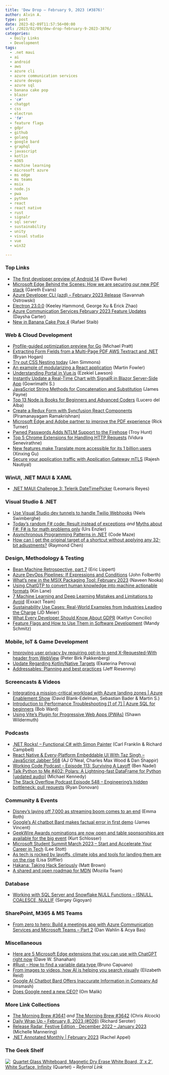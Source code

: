 ```yaml
---
title: 'Dew Drop – February 9, 2023 (#3876)'
author: Alvin A.
type: post
date: 2023-02-09T11:57:56+00:00
url: /2023/02/09/dew-drop-february-9-2023-3876/
categories:
  - Daily Links
  - Development
tags:
  - .net maui
  - ai
  - android
  - aws
  - azure cli
  - azure communication services
  - azure devops
  - azure sql
  - banana cake pop
  - blazor
  - 'c#'
  - chatgpt
  - css
  - electron
  - 'f#'
  - feature flags
  - gdpr
  - github
  - golang
  - google bard
  - graphql
  - javascript
  - kotlin
  - m365
  - machine learning
  - microsoft azure
  - ms edge
  - ms teams
  - msix
  - node.js
  - pwa
  - python
  - react
  - react native
  - rust
  - signalr
  - sql server
  - sustainability
  - unity
  - visual studio
  - vue
  - win32

---
```

### <a name="top"></a>Top Links

  * <a href="http://android-developers.googleblog.com/2023/02/first-developer-preview-android14.html" target="_blank" rel="noopener">The first developer preview of Android 14</a> (Dave Burke)
  * <a href="https://microsoftedge.github.io/edgevr/posts/How-we-are-securing-our-new-PDF-stack/" target="_blank" rel="noopener">Microsoft Edge Behind the Scenes: How we are securing our new PDF stack</a> (Gareth Evans)
  * <a href="https://devblogs.microsoft.com/azure-sdk/azure-developer-cli-azd-february-2023-release/" target="_blank" rel="noopener">Azure Developer CLI (azd) – February 2023 Release</a> (Savannah Ostrowski)
  * <a href="https://electronjs.org/blog/electron-23-0" target="_blank" rel="noopener">Electron 23.0.0</a> (Keeley Hammond, George Xu & Erick Zhao)
  * <a href="https://techcommunity.microsoft.com/t5/azure-communication-services/azure-communication-services-february-2023-feature-updates/ba-p/3737486" target="_blank" rel="noopener">Azure Communication Services February 2023 Feature Updates</a> (Daysha Carter)
  * <a href="https://chillicream.com/blog/2023/02/07/new-in-banana-cake-pop-4" target="_blank" rel="noopener">New in Banana Cake Pop 4</a> (Rafael Staib)



### <a name="web"></a>Web & Cloud Development

  * <a href="https://go.dev/blog/pgo-preview" target="_blank" rel="noopener">Profile-guided optimization preview for Go</a> (Michael Pratt)
  * <a href="https://nodogmablog.bryanhogan.net/2023/02/extracting-form-fields-from-a-multi-page-pdf-aws-textract-and-net/" target="_blank" rel="noopener">Extracting Form Fields from a Multi-Page PDF AWS Textract and .NET</a> (Bryan Hogan)
  * <a href="https://webkit.org/blog/13813/try-css-nesting-today-in-safari-technology-preview/" target="_blank" rel="noopener">Try out CSS Nesting today</a> (Jen Simmons)
  * <a href="https://martinfowler.com/articles/modularizing-react-apps.html#IntroductionOfThePaymentFeature" target="_blank" rel="noopener">An example of modularizing a React application</a> (Martin Fowler)
  * <a href="https://www.telerik.com/blogs/understanding-portal-vuejs" target="_blank" rel="noopener">Understanding Portal in Vue.js</a> (Ezekiel Lawson)
  * <a href="https://www.syncfusion.com/blogs/post/instantly-update-a-real-time-chart-with-signalr-in-blazor-server-side-app.aspx?utm_source=alvinashcraft&utm_medium=email&utm_campaign=alvinashcraft_blog_edmfeb23" target="_blank" rel="noopener">Instantly Update a Real-Time Chart with SignalR in Blazor Server-Side App</a> (Gowrimathi S.)
  * <a href="https://www.developer.com/languages/javascript/javascript-string-methods-for-concatenation-and-substitution/" target="_blank" rel="noopener">JavaScript String Methods for Concatenation and Substitution</a> (James Payne)
  * <a href="https://www.sitepoint.com/best-node-js-books/?utm_source=rss" target="_blank" rel="noopener">Top 13 Node.js Books for Beginners and Advanced Coders</a> (Lucero del Alba)
  * <a href="https://www.syncfusion.com/blogs/post/create-redux-form-with-syncfusion-react-components.aspx?utm_source=alvinashcraft&utm_medium=email&utm_campaign=alvinashcraft_blog_edmfeb23" target="_blank" rel="noopener">Create a Redux Form with Syncfusion React Components</a> (Piramanayagam Ramakrishnan)
  * <a href="https://techcommunity.microsoft.com/t5/microsoft-edge-insider/microsoft-edge-and-adobe-partner-to-improve-the-pdf-experience/ba-p/3733481" target="_blank" rel="noopener">Microsoft Edge and Adobe partner to improve the PDF experience</a> (Rick Turner)
  * <a href="https://www.troyhunt.com/pwned-passwords-adds-ntlm-support-to-the-firehose/" target="_blank" rel="noopener">Pwned Passwords Adds NTLM Support to the Firehose</a> (Troy Hunt)
  * <a href="https://www.syncfusion.com/blogs/post/top-5-chrome-extensions-for-handling-http-requests.aspx?utm_source=alvinashcraft&utm_medium=email&utm_campaign=alvinashcraft_blog_edmfeb23" target="_blank" rel="noopener">Top 5 Chrome Extensions for Handling HTTP Requests</a> (Vidura Senevirathne)
  * <a href="https://blog.google/products/translate/new-features-make-translate-more-accessible-for-its-1-billion-users/" target="_blank" rel="noopener">New features make Translate more accessible for its 1 billion users</a> (Xinxing Gu)
  * <a href="https://azure.microsoft.com/blog/secure-your-application-traffic-with-application-gateway-mtls/" target="_blank" rel="noopener">Secure your application traffic with Application Gateway mTLS</a> (Rajesh Nautiyal)



### <a name="silverlight"></a>WinUI, .NET MAUI & XAML

  * <a href="https://www.telerik.com/blogs/dotnet-maui-challenge-3-telerik-datetimepicker" target="_blank" rel="noopener">.NET MAUI Challenge 3: Telerik DateTimePicker</a> (Leomaris Reyes)



### <a name="dotnet"></a>Visual Studio & .NET

  * <a href="https://swimburger.net/blog/dotnet/use-visual-studio-dev-tunnels-to-handle-twilio-webhooks" target="_blank" rel="noopener">Use Visual Studio dev tunnels to handle Twilio Webhooks</a> (Niels Swimberghe)
  * <a href="https://www.planetgeek.ch/2023/02/08/todays-random-f-code-result-instead-of-exceptions/" target="_blank" rel="noopener">Today’s random F# code: Result instead of exceptions</a> _and_ <a href="https://www.planetgeek.ch/2023/02/08/myths-about-f-f-is-for-math-problems/" target="_blank" rel="noopener">Myths about F#: F# is for math problems only</a> (Urs Enzler)
  * <a href="https://code-maze.com/asynchronous-programming-patterns-dotnet/" target="_blank" rel="noopener">Asynchronous Programming Patterns in .NET</a> (Code Maze)
  * <a href="https://devblogs.microsoft.com/oldnewthing/20230208-00/?p=107807" target="_blank" rel="noopener">How can I get the original target of a shortcut without applying any 32-bit adjustments?</a> (Raymond Chen)



### <a name="design"></a>Design, Methodology & Testing

  * <a href="https://ericlippert.com/2023/02/08/bean-machine-retrospective-part-7/" target="_blank" rel="noopener">Bean Machine Retrospective, part 7</a> (Eric Lippert)
  * <a href="https://techcommunity.microsoft.com/t5/healthcare-and-life-sciences/azure-devops-pipelines-if-expressions-and-conditions/ba-p/3737159" target="_blank" rel="noopener">Azure DevOps Pipelines: If Expressions and Conditions</a> (John Folberth)
  * <a href="https://techcommunity.microsoft.com/t5/windows-it-pro-blog/what-s-new-in-the-msix-packaging-tool-february-2023/ba-p/3737177" target="_blank" rel="noopener">What’s new in the MSIX Packaging Tool: February 2023</a> (Naveen Nooka)
  * <a href="http://apievangelist.com/2023/02/08/using-chatgpt-to-digitize-knowledge/" target="_blank" rel="noopener">Using ChatGTP to convert human knowledge into machine actionable formats</a> (Kin Lane)
  * <a href="https://www.exxactcorp.com/blog/Deep-Learning/7-Common-Machine-Learning-and-Deep-Learning-Mistakes-and-Limitations-to-Avoid" target="_blank" rel="noopener">7 Machine Learning and Deep Learning Mistakes and Limitations to Avoid</a> (Exxact Team)
  * <a href="https://jdmeier.com/sustainability-use-cases/" target="_blank" rel="noopener">Sustainability Use Cases: Real-World Examples from Industries Leading the Charge</a> (JD Meier)
  * <a href="https://8thlight.com/insights/developers-guide-to-gdpr-and-eu-regulations" target="_blank" rel="noopener">What Every Developer Should Know About GDPR</a> (Kaitlyn Concilio)
  * <a href="https://stackify.com/feature-flags-and-how-to-use-them-in-software-development/" target="_blank" rel="noopener">Feature Flags and How to Use Them in Software Development</a> (Mandy Schmitz)



### <a name="mobile"></a>Mobile, IoT & Game Development

  * <a href="http://android-developers.googleblog.com/2023/02/improving-user-privacy-by-requiring-opt-in-to-send-x-requested-wih-header-from-webview.html" target="_blank" rel="noopener">Improving user privacy by requiring opt-in to send X-Requested-With header from WebView</a> (Peter Birk Pakkenberg)
  * <a href="https://blog.jetbrains.com/kotlin/2023/02/update-regarding-kotlin-native-targets/" target="_blank" rel="noopener">Update Regarding Kotlin/Native Targets</a> (Ekaterina Petrova)
  * <a href="https://blog.unity.com/technology/addressables-planning-and-best-practices" target="_blank" rel="noopener">Addressables: Planning and best practices</a> (Jeff Riesenmy)



### <a name="videos"></a>Screencasts & Videos

  * <a href="http://www.youtube.com/watch?v=WQVif9W3SQw" target="_blank" rel="noopener">Integrating a mission-critical workload with Azure landing zones | Azure Enablement Show</a> (David Blank-Edelman, Sebastian Bader & Martin S.)
  * <a href="http://www.youtube.com/watch?v=hwdhQn6ve5o" target="_blank" rel="noopener">Introduction to Performance Troubleshooting [1 of 7] | Azure SQL for beginners</a> (Bob Ward)
  * <a href="https://wildermuth.com/2023/02/09/vite-plugin-for-progressive-web-apps/" target="_blank" rel="noopener">Using Vite&#8217;s Plugin for Progressive Web Apps (PWAs)</a> (Shawn Wildermuth)



### <a name="podcasts"></a>Podcasts

  * <a href="https://www.spreaker.com/user/16677006/dotnetrocks-1832-functional-c-sharp" target="_blank" rel="noopener">.NET Rocks! &#8211; Functional C# with Simon Painter</a> (Carl Franklin & Richard Campbell)
  * <a href="https://topenddevs.com/podcasts/javascript-jabber/episodes/react-native-every-platform-embeddable-ui-with-taz-singh-jsj-568" target="_blank" rel="noopener">React Native & Every-Platform Embeddable UI With Taz Singh &#8211; JavaScript Jabber 568</a> (AJ O&#8217;Neal, Charles Max Wood & Dan Shappir)
  * <a href="https://www.bennadel.com/blog/4402-working-code-podcast-episode-113-surviving-a-layoff.htm" target="_blank" rel="noopener">Working Code Podcast &#8211; Episode 113: Surviving A Layoff</a> (Ben Nadel)
  * <a href="https://talkpython.fm/episodes/show/402/polars-a-lightning-fast-dataframe-for-python-updated-audio" target="_blank" rel="noopener">Talk Python to Me #402: Polars: A Lightning-fast DataFrame for Python [updated audio]</a> (Michael Kennedy)
  * <a href="https://stackoverflow.blog/2023/02/08/engineerings-hidden-bottleneck-pull-requests/" target="_blank" rel="noopener">The Stack Overflow Podcast Episode 548 &#8211; Engineering’s hidden bottleneck: pull requests</a> (Ryan Donovan)



### <a name="events"></a>Community & Events

  * <a href="https://www.theverge.com/2023/2/8/23590901/disney-layoffs-earnings-streaming-bob-iger" target="_blank" rel="noopener">Disney’s laying off 7,000 as streaming boom comes to an end</a> (Emma Roth)
  * <a href="https://www.theverge.com/2023/2/8/23590864/google-ai-chatbot-bard-mistake-error-exoplanet-demo" target="_blank" rel="noopener">Google’s AI chatbot Bard makes factual error in first demo</a> (James Vincent)
  * <a href="https://www.geekwire.com/2023/geekwire-awards-nominations-are-now-open-and-table-sponsorships-are-available-for-the-big-event/" target="_blank" rel="noopener">GeekWire Awards nominations are now open and table sponsorships are available for the big event</a> (Kurt Schlosser)
  * <a href="https://techcommunity.microsoft.com/t5/educator-developer-blog/microsoft-student-summit-march-2023-start-and-accelerate-your/ba-p/3736969" target="_blank" rel="noopener">Microsoft Student Summit March 2023 &#8211; Start and Accelerate Your Career in Tech</a> (Lee Stott)
  * <a href="https://www.geekwire.com/2023/as-tech-is-rocked-by-layoffs-climate-jobs-and-tools-for-landing-them-are-on-the-rise/" target="_blank" rel="noopener">As tech is rocked by layoffs, climate jobs and tools for landing them are on the rise</a> (Lisa Stiffler)
  * <a href="https://slack.engineering/hakana-taking-hack-seriously/" target="_blank" rel="noopener">Hakana: Taking Hack Seriously</a> (Matt Brown)
  * <a href="https://blog.mozilla.org/en/mozilla/mdn-web-documentation-collaboration/" target="_blank" rel="noopener">A shared and open roadmap for MDN</a> (Mozilla Team)



### <a name="sql"></a>Database

  * <a href="https://www.mssqltips.com/sqlservertip/7551/sql-server-snowflake-isnull-coalesce-nullif/" target="_blank" rel="noopener">Working with SQL Server and Snowflake NULL Functions &#8211; ISNULL, COALESCE, NULLIF</a> (Sergey Gigoyan)



### <a name="sp"></a>SharePoint, M365 & MS Teams

  * <a href="https://devblogs.microsoft.com/microsoft365dev/from-zero-to-hero-build-a-meetings-app-with-azure-communication-services-and-microsoft-teams-part-2/" target="_blank" rel="noopener">From zero to hero: Build a meetings app with Azure Communication Services and Microsoft Teams – Part 2</a> (Dan Wahlin & Acya Bas)



### <a name="misc"></a>Miscellaneous

  * <a href="https://www.onmsft.com/how-to/5-microsoft-edge-extensions-for-chatgpt/" target="_blank" rel="noopener">Here are 5 Microsoft Edge extensions that you can use with ChatGPT right now</a> (Dave W. Shanahan)
  * <a href="https://dev.to/azure/rust-how-to-find-a-variable-data-type-1bdp" target="_blank" rel="noopener">#Rust – How to find a variable data type </a> (Bruno Capuano)
  * <a href="https://blog.google/products/search/visual-search-ai/" target="_blank" rel="noopener">From images to videos, how AI is helping you search visually</a> (Elizabeth Reid)
  * <a href="https://tech.slashdot.org/story/23/02/08/148253/google-ai-chatbot-bard-offers-inaccurate-information-in-company-ad?utm_source=rss1.0mainlinkanon&utm_medium=feed" target="_blank" rel="noopener">Google AI Chatbot Bard Offers Inaccurate Information in Company Ad</a> (msmash)
  * <a href="https://om.co/2023/02/08/does-google-need-a-new-ceo/" target="_blank" rel="noopener">Does Google need a new CEO?</a> (Om Malik)



### <a name="links"></a>More Link Collections

  * <a href="https://blog.cwa.me.uk/2023/02/08/the-morning-brew-3641/" target="_blank" rel="noopener">The Morning Brew #3641</a> _and_ <a href="https://blog.cwa.me.uk/2023/02/09/the-morning-brew-3642/" target="_blank" rel="noopener">The Morning Brew #3642</a> (Chris Alcock)
  * <a href="https://seroter.com/2023/02/08/daily-wrap-up-february-8-2023-026/" target="_blank" rel="noopener">Daily Wrap Up – February 8, 2023 (#026)</a> (Richard Seroter)
  * <a href="https://github.blog/2023-02-08-release-radar-dec-2022-jan-2023/" target="_blank" rel="noopener">Release Radar, Festive Edition · December 2022 – January 2023</a> (Michelle Mannering)
  * <a href="https://blog.jetbrains.com/dotnet/2023/02/08/net-annotated-monthly-february-2023/" target="_blank" rel="noopener">.NET Annotated Monthly | February 2023</a> (Rachel Appel)



### <a name="shelf"></a>The Geek Shelf

<a href="https://www.amazon.com/dp/B00H2XMIX0/?tag=amavin-20" target="_blank" rel="noopener"><img decoding="async" align="left" style="margin: 0px 4px 0px 0px; border: 0px currentcolor; border-image: none; float: left; display: inline; background-image: none;" src="https://m.media-amazon.com/images/I/315DMc9mY6L._SS135_.jpg" border="0" /></a>&nbsp;<a href="https://www.amazon.com/dp/B00H2XMIX0/?tag=amavin-20" target="_blank" rel="noopener">Quartet Glass Whiteboard, Magnetic Dry Erase White Board, 3&#8242; x 2&#8242;, White Surface, Infinity</a> (Quartet) _&#8211; Referral Link_